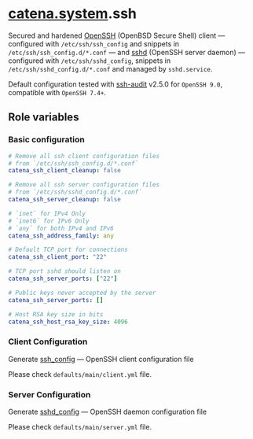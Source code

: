 # [catena.system](https://gitlab.com/alysoid/catena-system).ssh

Secured and hardened [OpenSSH](https://wiki.archlinux.org/title/OpenSSH) (OpenBSD Secure Shell) client — configured with `/etc/ssh/ssh_config` and snippets in `/etc/ssh/ssh_config.d/*.conf` — and [sshd](https://wiki.archlinux.org/title/OpenSSH#Server_usage) (OpenSSH server daemon) — configured with `/etc/ssh/sshd_config`, snippets in `/etc/ssh/sshd_config.d/*.conf` and managed by `sshd.service`.

Default configuration tested with [ssh-audit](https://github.com/jtesta/ssh-audit) v2.5.0 for `OpenSSH 9.0`, compatible with `OpenSSH 7.4+`.

## Role variables

### Basic configuration

```yaml
# Remove all ssh client configuration files
# from `/etc/ssh/ssh_config.d/*.conf`
catena_ssh_client_cleanup: false

# Remove all ssh server configuration files
# from `/etc/ssh/sshd_config.d/*.conf`
catena_ssh_server_cleanup: false

# `inet` for IPv4 Only
# `inet6` for IPv6 Only
# `any` for both IPv4 and IPv6
catena_ssh_address_family: any

# Default TCP port for connections
catena_ssh_client_port: "22"

# TCP port sshd should listen on
catena_ssh_server_ports: ["22"]

# Public keys never accepted by the server
catena_ssh_server_ports: []

# Host RSA key size in bits
catena_ssh_host_rsa_key_size: 4096
```

### Client Configuration

Generate [ssh_config](https://man.archlinux.org/man/ssh_config.5.en) — OpenSSH client configuration file

Please check `defaults/main/client.yml` file.

### Server Configuration

Generate [sshd_config](https://man.archlinux.org/man/sshd_config.5.en) — OpenSSH daemon configuration file

Please check `defaults/main/server.yml` file.
